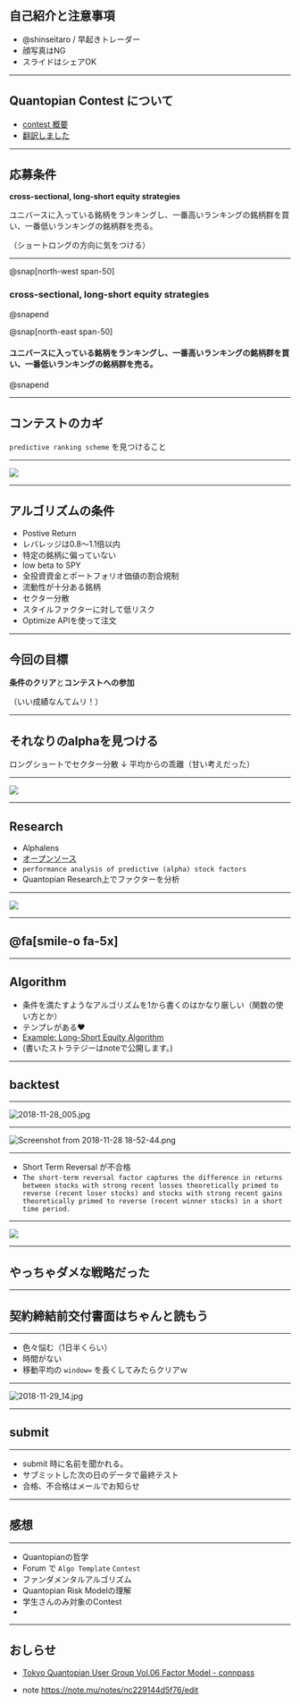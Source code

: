 ## 自己紹介と注意事項


+ @shinseitaro / 早起きトレーダー
+ 顔写真はNG
+ スライドはシェアOK

---

## Quantopian Contest について

+ [contest 概要](https://www.quantopian.com/contest)
+ [翻訳しました](https://qiita.com/shinseitaro/items/d53c83ed725873f05274)

---

## 応募条件

**cross-sectional, long-short equity strategies**

ユニバースに入っている銘柄をランキングし、一番高いランキングの銘柄群を買い、一番低いランキングの銘柄群を売る。

（ショートロングの方向に気をつける）

---

@snap[north-west span-50]
### **cross-sectional, long-short equity strategies**
@snapend

@snap[north-east span-50]
#### ユニバースに入っている銘柄をランキングし、一番高いランキングの銘柄群を買い、一番低いランキングの銘柄群を売る。
@snapend


---

## コンテストのカギ

`predictive ranking scheme` を見つけること

---

![](https://d2l930y2yx77uc.cloudfront.net/production/uploads/images/8632738/picture_pc_7f1963d4cd0475fbb1d0f339243e852c.jpg)

--- 

## アルゴリズムの条件

+ Postive Return 
+ レバレッジは0.8〜1.1倍以内 
+ 特定の銘柄に偏っていない 
+ low beta to SPY 
+ 全投資資金とポートフォリオ価値の割合規制 
+ 流動性が十分ある銘柄 
+ セクター分散 
+ スタイルファクターに対して低リスク 
+ Optimize APIを使って注文

--- 

## 今回の目標

**条件のクリア**と**コンテストへの参加**

（いい成績なんてムリ！）

--- 

## それなりのalphaを見つける

ロングショートでセクター分散
↓
平均からの乖離（甘い考えだった）

---

![](https://qiita-image-store.s3.amazonaws.com/0/14019/ce087827-39c8-5ee6-994c-7a98174d23d5.png)

---

## Research 

+ Alphalens 
+ [オープンソース](https://github.com/quantopian/alphalens)
+ `performance analysis of predictive (alpha) stock factors`
+ Quantopian Research上でファクターを分析

--- 

![](https://d2l930y2yx77uc.cloudfront.net/production/uploads/images/8710762/picture_pc_e7423b3b99e651914b56848180b4efeb.jpg)

---

## @fa[smile-o fa-5x]

---

## Algorithm 

+ 条件を満たすようなアルゴリズムを1から書くのはかなり厳しい（関数の使い方とか）
+ テンプレがある:heart:
+ [Example: Long-Short Equity Algorithm](https://www.quantopian.com/lectures/example-long-short-equity-algorithm)
+ (書いたストラテジーはnoteで公開します。)


---

## backtest 

---

![2018-11-28_005.jpg](https://qiita-image-store.s3.amazonaws.com/0/14019/07f74b8b-34a3-6ddc-ab86-10d2a913617d.jpeg)

---

![Screenshot from 2018-11-28 18-52-44.png](https://qiita-image-store.s3.amazonaws.com/0/14019/a29fe5ca-f916-e7a7-e10b-66928360bf53.png)

---

+ Short Term Reversal が不合格
+ `The short-term reversal factor captures the difference in returns between stocks with strong recent losses theoretically primed to reverse (recent loser stocks) and stocks with strong recent gains theoretically primed to reverse (recent winner stocks) in a short time period.`
 
---

![](http://res.cloudinary.com/sagacity/image/upload/c_crop,h_800,w_616,x_0,y_0/c_scale,w_640/v1419879339/iVegJ35_xfjlfu.gif)

---

## やっちゃダメな戦略だった

---

## 契約締結前交付書面はちゃんと読もう

---

+ 色々悩む（1日半くらい）
+ 時間がない
+ 移動平均の `window=` を長くしてみたらクリアｗ

---

![2018-11-29_14.jpg](https://qiita-image-store.s3.amazonaws.com/0/14019/fc54f46e-655f-bf74-77f4-b6bb2d08b5a1.jpeg)

---

## submit 

---

+ submit 時に名前を聞かれる。
+ サブミットした次の日のデータで最終テスト
+ 合格、不合格はメールでお知らせ
 
---

## 感想

---

+ Quantopianの哲学
+ Forum で `Algo Template` `Contest` 
+ ファンダメンタルアルゴリズム
+ Quantopian Risk Modelの理解
+ 学生さんのみ対象のContest
+ 
---

## おしらせ

+ [Tokyo Quantopian User Group Vol.06 Factor Model - connpass](https://quantopian-tokyo.connpass.com/event/105587/)

+ note https://note.mu/notes/nc229144d5f76/edit





